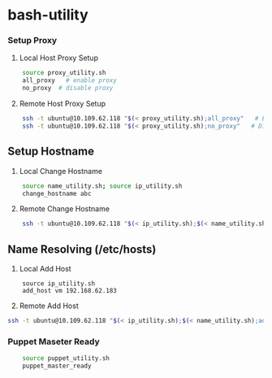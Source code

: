# bash-utility

### Setup Proxy
1. Local Host Proxy Setup
``` bash
    source proxy_utility.sh
    all_proxy   # enable proxy
    no_proxy  # disable proxy
```
2. Remote Host Proxy Setup
``` bash    
    ssh -t ubuntu@10.109.62.118 "$(< proxy_utility.sh);all_proxy"   # Enable proxy to the remothe host
    ssh -t ubuntu@10.109.62.118 "$(< proxy_utility.sh);no_proxy"   # Disable proxy to the remothe host
```
## Setup Hostname
1. Local Change Hostname
``` bash   
    source name_utility.sh; source ip_utility.sh
    change_hostname abc
```
2. Remote Change Hostname
``` bash    
    ssh -t ubuntu@10.109.62.118 "$(< ip_utility.sh);$(< name_utility.sh);change_hostname abc"
``` 

## Name Resolving (/etc/hosts)
1. Local Add Host
```
    source ip_utility.sh
    add_host vm 192.168.62.183
```
2. Remote Add Host
``` bash    
ssh -t ubuntu@10.109.62.118 "$(< ip_utility.sh);$(< name_utility.sh);add_host vm 192.168.62.183"
```

### Puppet Maseter Ready
``` bash
    source puppet_utility.sh
    puppet_master_ready
```
